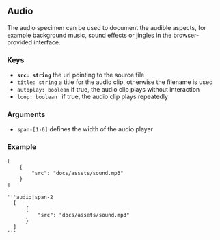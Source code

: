 ## Audio

The audio specimen can be used to document the audible aspects, for example background music, sound effects or jingles in the browser-provided interface.

### Keys

- __`src: string`__ the url pointing to the source file
- `title: string` a title for the audio clip, otherwise the filename is used
- `autoplay: boolean` if true, the audio clip plays without interaction
- `loop: boolean ` if true, the audio clip plays repeatedly

### Arguments
- `span-[1-6]` defines the width of the audio player

### Example

```audio|span-2
[   
    {
        "src": "docs/assets/sound.mp3"
    }
]
```

```code
'''audio|span-2
  [   
      {
          "src": "docs/assets/sound.mp3"
      }
  ]
'''
```
